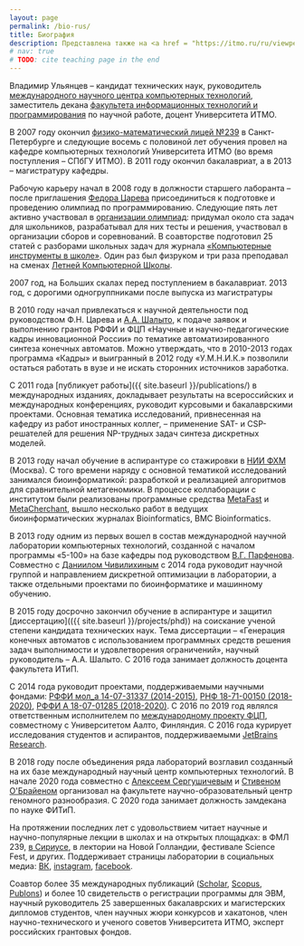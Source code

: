```yaml
---
layout: page
permalink: /bio-rus/
title: Биография
description: Представлена также на <a href = "https://itmo.ru/ru/viewperson/1207/ulyantsev_vladimir_igorevich.htm">официальной странице Университета</a>
# nav: true
# TODO: cite teaching page in the end
---
```


Владимир Ульянцев – кандидат технических наук, 
руководитель [международного научного центра компьютерных технологий](https://ctlab.ifmo.ru/), 
заместитель декана [факультета информационных технологий и программирования](https://ditp.ifmo.ru/) по научной работе, 
доцент Университета ИТМО.

В 2007 году окончил [физико-математический лицей №239](https://ru.wikipedia.org/wiki/%D0%A4%D0%B8%D0%B7%D0%B8%D0%BA%D0%BE-%D0%BC%D0%B0%D1%82%D0%B5%D0%BC%D0%B0%D1%82%D0%B8%D1%87%D0%B5%D1%81%D0%BA%D0%B8%D0%B9_%D0%BB%D0%B8%D1%86%D0%B5%D0%B9_%E2%84%96_239) 
в Санкт-Петербурге и следующие восемь с половиной лет обучения провел на кафедре компьютерных технологий Университета ИТМО 
(во время поступления – СПбГУ ИТМО). В 2011 году окончил бакалавриат, а в 2013 – магистратуру кафедры.

Рабочую карьеру начал в 2008 году в должности старшего лаборанта – после приглашения [Федора Царева](https://www.facebook.com/fedor.tsarev.3) 
присоединиться к подготовке и проведению олимпиад по программированию. 
Следующие пять лет активно участвовал в [организации олимпиад](http://neerc.ifmo.ru/school/information/index.html): 
придумал около ста задач для школьников, разрабатывал для них тесты и решения, участвовал в организации сборов и соревнований. 
В соавторстве подготовил 25 статей с разборами школьных задач для журнала [«Компьютерные инструменты в школе»](http://www.kio.spb.ru/journal/). 
Один раз был физруком и три раза преподавал на сменах [Летней Компьютерной Школы](https://lksh.ru/).


<div class="row justify-content-sm-center">
    <div class="col-sm-4 mt-3 mt-md-0">
        <img class="img-fluid rounded z-depth-1" src="{{ '/assets/img/2007-ulyantsev.jpg' | relative_url }}" alt="" title="2007 год, Большие скалы"/>
    </div>
    <div class="col-sm-8 mt-3 mt-md-0">
        <img class="img-fluid rounded z-depth-1" src="{{ '/assets/img/2013-year2007.jpg' | relative_url }}" alt="" title="2013 год, выпуск из магистратуры"/>
    </div>
</div>
<div class="caption">
    2007 год, на Больших скалах перед поступлением в бакалавриат. 2013 год, с дорогими одногруппниками после выпуска из магистратуры 
</div>

В 2010 году начал привлекаться к научной деятельности под руководством Ф.Н. Царева и 
[А.А. Шалыто](https://ru.wikipedia.org/wiki/%D0%A8%D0%B0%D0%BB%D1%8B%D1%82%D0%BE,_%D0%90%D0%BD%D0%B0%D1%82%D0%BE%D0%BB%D0%B8%D0%B9_%D0%90%D0%B1%D1%80%D0%B0%D0%BC%D0%BE%D0%B2%D0%B8%D1%87), 
к подаче заявок и выполнению грантов РФФИ и ФЦП «Научные и научно-педагогические кадры инновационной России» 
по тематике автоматизированного синтеза конечных автоматов. 
Можно утверждать, что в 2010-2013 годах программа «Кадры» и выигранный в 2012 году «У.М.Н.И.К.» 
позволили остаться работать в вузе и не искать сторонних источников заработка.

С 2011 года [публикует работы]({{ site.baseurl }}/publications/) в международных изданиях, 
докладывает результаты на всероссийских и международных конференциях, 
руководит курсовыми и бакалаврскими проектами. Основная тематика исследований, привнесенная на кафедру из работ иностранных коллег, 
– применение SAT- и CSP-решателей для решения NP-трудных задач синтеза дискретных моделей.

В 2013 году начал обучение в аспирантуре со стажировки в [НИИ ФХМ](http://rcpcm.org) (Москва). 
С того времени наряду с основной тематикой исследований занимался биоинформатикой: 
разработкой и реализацией алгоритмов для сравнительной метагеномики. 
В процессе коллаборации с институтом были реализованы программные средства [MetaFast](https://github.com/ctlab/metafast) 
и [MetaCherchant](https://github.com/ctlab/metacherchant), 
вышло несколько работ в ведущих биоинформатических журналах Bioinformatics, BMC Bioinformatics.

В 2013 году одним из первых вошел в состав международной научной лаборатории компьютерных технологий, 
созданной с началом программы «5-100» на базе кафедры под руководством 
[В.Г. Парфенова](https://ru.wikipedia.org/wiki/%D0%9F%D0%B0%D1%80%D1%84%D1%91%D0%BD%D0%BE%D0%B2,_%D0%92%D0%BB%D0%B0%D0%B4%D0%B8%D0%BC%D0%B8%D1%80_%D0%93%D0%BB%D0%B5%D0%B1%D0%BE%D0%B2%D0%B8%D1%87). 
Совместно с [Даниилом Чивилихиным](http://ctlab.itmo.ru/~chivdan/) с 2014 года руководит научной группой и 
направлением дискретной оптимизации в лаборатории, а также отдельными проектами по биоинформатике и машинному обучению.

В 2015 году досрочно закончил обучение в аспирантуре и защитил [диссертацию](({{ site.baseurl }}/projects/phd)) на соискание ученой степени кандидата технических наук. 
Тема диссертации – «Генерация конечных автоматов с использованием программных средств решения задач выполнимости и удовлетворения ограничений», 
научный руководитель – А.А. Шалыто. С 2016 года занимает должность доцента факультета ИТиП.

С 2014 года руководит проектами, поддерживаемыми научными фондами: 
[РФФИ мол_а 14-07-31337 (2014-2015)](https://www.rfbr.ru/rffi/portal/project_search/o_1911929), 
[РНФ 18-71-00150 (2018-2020)](https://rscf.ru/contests/search-projects/18-71-00150/), 
[РФФИ А 18-07-01285 (2018-2020)](https://www.rfbr.ru/rffi/ru/project_search/o_2071392). 
С 2016 по 2019 год являлся ответственным исполнителем по [международному проекту ФЦП](http://is.ifmo.ru/fcntp-aalto/), совместному с Университетом Аалто, Финляндия. 
С 2016 года курирует исследования студентов и аспирантов, поддерживаемыми [JetBrains Research](https://research.jetbrains.org/ru-ru/groups/optimization_problems/).

В 2018 году после объединения ряда лабораторий возглавил созданный на их базе международный научный центр компьютерных технологий. 
В начале 2020 года совместно с [Алексеем Сергушичевым](https://ctlab.itmo.ru/~alserg/) и 
[Стивеном О'Брайеном](https://en.wikipedia.org/wiki/Stephen_J._O%27Brien) организовал на факультете научно-образовательный центр геномного разнообразия. 
С 2020 года занимает должность замдекана по науке ФИТиП.

На протяжении последних лет с удовольствием читает научные и научно-популярные лекции в школах и на открытых площадках: 
в ФМЛ 239, [в Сириусе](https://www.youtube.com/watch?v=h6mYDjpZUt4), 
в лектории на Новой Голландии, фестивале Science Fest, и других. 
Поддерживает страницы лаборатории в социальных медиа: [ВК](https://vk.com/itmo.ctlab), [instagram](https://www.instagram.com/itmo.ctlab/), [facebook](https://www.facebook.com/itmo.ctlab/).

Соавтор более 35 международных публикаций 
([Scholar](https://scholar.google.ru/citations?user=uzE__rYAAAAJ), 
[Scopus](https://www.scopus.com/authid/detail.uri?authorId=55062303000), 
[Publons](https://publons.com/researcher/3778858/vladimir-ulyantsev/)) 
и более 10 свидетельств о регистрации программы для ЭВМ, научный руководитель 25 завершенных бакалаврских и магистерских дипломов студентов, 
член научных жюри конкурсов и хакатонов, член научно-технического и ученого советов Университета ИТМО, эксперт российских грантовых фондов.



